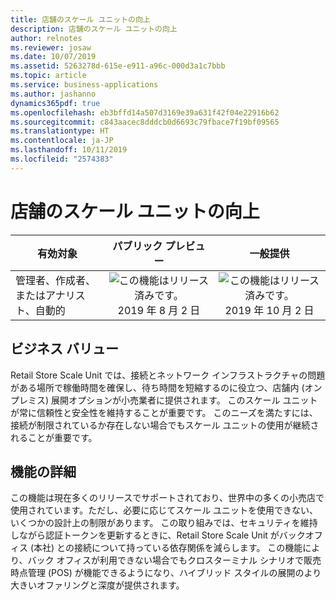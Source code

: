 ```yaml
---
title: 店舗のスケール ユニットの向上
description: 店舗のスケール ユニットの向上
author: relnotes
ms.reviewer: josaw
ms.date: 10/07/2019
ms.assetid: 5263278d-615e-e911-a96c-000d3a1c7bbb
ms.topic: article
ms.service: business-applications
ms.author: jashanno
dynamics365pdf: true
ms.openlocfilehash: eb3bffd14a507d3169e39a631f42f04e22916b62
ms.sourcegitcommit: c843aacec8dddcb0d6693c79fbace7f19bf09565
ms.translationtype: HT
ms.contentlocale: ja-JP
ms.lasthandoff: 10/11/2019
ms.locfileid: "2574383"
---
```

# <a name="store-scale-unit-improvements"></a>店舗のスケール ユニットの向上


| 有効対象    |  パブリック プレビュー | 一般提供 | 
| ---------- | :----------: |:----------: |
|管理者、作成者、またはアナリスト、自動的|![この機能はリリース済みです。](/dynamics365-release-plan/media/green-checkmark.png "この機能はリリース済みです。") 2019 年 8 月 2 日| ![この機能はリリース済みです。](/dynamics365-release-plan/media/green-checkmark.png "この機能はリリース済みです。") 2019 年 10 月 2 日|


## <a name="business-value"></a>ビジネス バリュー
<!-- bv start -->
Retail Store Scale Unit では、接続とネットワーク インフラストラクチャの問題がある場所で稼働時間を確保し、待ち時間を短縮するのに役立つ、店舗内 (オンプレミス) 展開オプションが小売業者に提供されます。 このスケール ユニットが常に信頼性と安全性を維持することが重要です。 このニーズを満たすには、接続が制限されているか存在しない場合でもスケール ユニットの使用が継続されることが重要です。
<!-- bv end -->



## <a name="feature-details"></a>機能の詳細
<!--feature detail start -->
この機能は現在多くのリリースでサポートされており、世界中の多くの小売店で使用されています。ただし、必要に応じてスケール ユニットを使用できない、いくつかの設計上の制限があります。 この取り組みでは、セキュリティを維持しながら認証トークンを更新するときに、Retail Store Scale Unit がバックオフィス (本社) との接続について持っている依存関係を減らします。 この機能により、バック オフィスが利用できない場合でもクロスターミナル シナリオで販売時点管理 (POS) が機能できるようになり、ハイブリッド スタイルの展開のより大きいオファリングと深度が提供されます。
<!--feature detail end -->




